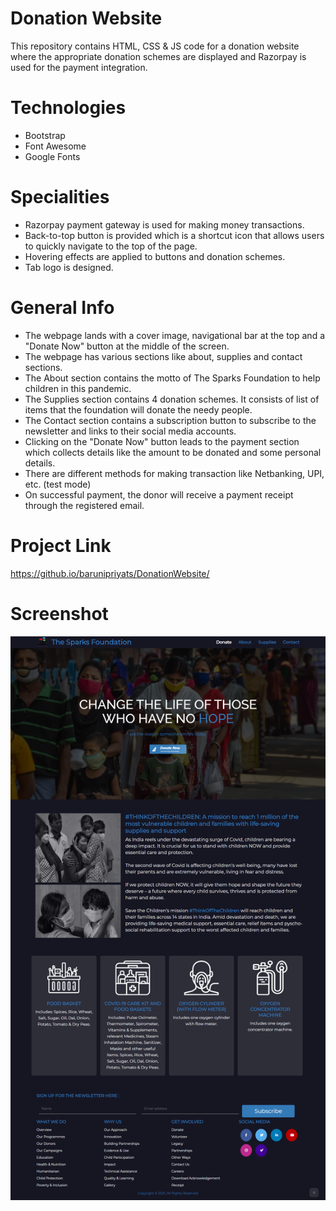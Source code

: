 # Donation Website
This repository contains HTML, CSS & JS code for a donation website where the appropriate donation schemes are displayed and Razorpay is used for the payment integration. 

# Technologies
* Bootstrap
* Font Awesome
* Google Fonts

# Specialities
* Razorpay payment gateway is used for making money transactions. 
* Back-to-top button is provided which is a shortcut icon that allows users to quickly navigate to the top of the page. 
* Hovering effects are applied to buttons and donation schemes.
* Tab logo is designed. 

# General Info 
* The webpage lands with a cover image, navigational bar at the top and a "Donate Now" button at the middle of the screen. <br />
* The webpage has various sections like about, supplies and contact sections. <br />
* The About section contains the motto of The Sparks Foundation to help children in this pandemic. <br />
* The Supplies section contains 4 donation schemes. It consists of list of items that the foundation will donate the needy people. <br />
* The Contact section contains a subscription button to subscribe to the newsletter and links to their social media accounts. <br />
* Clicking on the "Donate Now" button leads to the payment section which collects details like the amount to be donated and some personal details. <br />
* There are different methods for making transaction like Netbanking, UPI, etc. (test mode) <br />
* On successful payment, the donor will receive a payment receipt through the registered email. 

# Project Link
https://github.io/barunipriyats/DonationWebsite/

# Screenshot 
![Here is a screenshot of what it looks like](screenshot.png)

